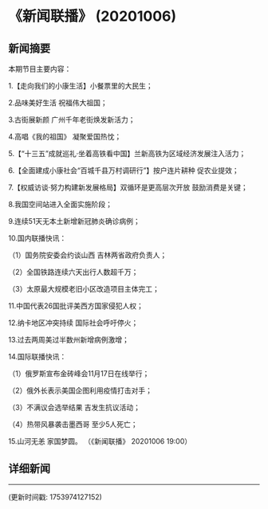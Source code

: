 # 《新闻联播》 (20201006)

## 新闻摘要

本期节目主要内容：


1.【走向我们的小康生活】小餐票里的大民生；


2.品味美好生活 祝福伟大祖国；


3.古街展新颜 广州千年老街焕发新活力；


4.高唱《我的祖国》 凝聚爱国热忱；


5.【“十三五”成就巡礼·坐着高铁看中国】兰新高铁为区域经济发展注入活力；


6.【全面建成小康社会“百城千县万村调研行”】按户连片耕种 促农业提效；


7.【权威访谈·努力构建新发展格局】双循环是更高层次开放 鼓励消费是关键；


8.我国空间站进入全面实施阶段；


9.连续51天无本土新增新冠肺炎确诊病例；


10.国内联播快讯：


（1）国务院安委会约谈山西 吉林两省政府负责人；


（2）全国铁路连续六天出行人数超千万；


（3）太原最大规模老旧小区改造项目主体完工；


11.中国代表26国批评美西方国家侵犯人权；


12.纳卡地区冲突持续 国际社会呼吁停火；


13.过去两周美过半数州新增病例激增；


14.国际联播快讯：


（1）俄罗斯宣布金砖峰会11月17日在线举行；


（2）俄外长表示美国企图利用疫情打击对手；


（3）不满议会选举结果 吉发生抗议活动；


（4）热带风暴袭击墨西哥 至少5人死亡；


15.山河无恙 家国梦圆。
（《新闻联播》 20201006 19:00）

## 详细新闻

---

(更新时间戳: 1753974127152)

